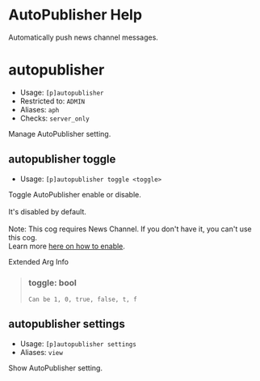 # AutoPublisher Help

Automatically push news channel messages.

# autopublisher
 - Usage: `[p]autopublisher `
 - Restricted to: `ADMIN`
 - Aliases: `aph`
 - Checks: `server_only`

Manage AutoPublisher setting.

## autopublisher toggle
 - Usage: `[p]autopublisher toggle <toggle> `

Toggle AutoPublisher enable or disable.<br/><br/>It's disabled by default.<br/><br/>Note: This cog requires News Channel. If you don't have it, you can't use this cog.<br/>Learn more [here on how to enable](https://support.discord.com/hc/en-us/articles/360047132851-Enabling-Your-Community-Server).

Extended Arg Info
> ### toggle: bool
> ```
> Can be 1, 0, true, false, t, f
> ```

## autopublisher settings
 - Usage: `[p]autopublisher settings `
 - Aliases: `view`

Show AutoPublisher setting.
